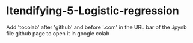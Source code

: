 # Itendifying-5-Logistic-regression
Add 'tocolab' after 'github' and before '.com' in the URL bar of the .ipynb file github page to open it in google colab
